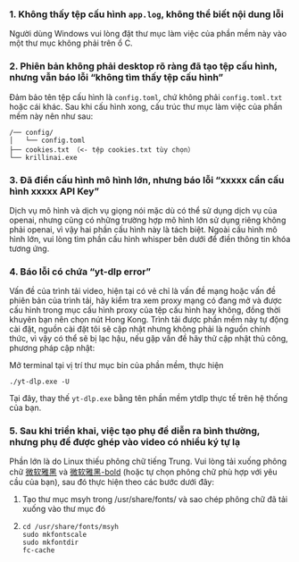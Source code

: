 ### 1. Không thấy tệp cấu hình `app.log`, không thể biết nội dung lỗi
Người dùng Windows vui lòng đặt thư mục làm việc của phần mềm này vào một thư mục không phải trên ổ C.

### 2. Phiên bản không phải desktop rõ ràng đã tạo tệp cấu hình, nhưng vẫn báo lỗi “không tìm thấy tệp cấu hình”
Đảm bảo tên tệp cấu hình là `config.toml`, chứ không phải `config.toml.txt` hoặc cái khác.
Sau khi cấu hình xong, cấu trúc thư mục làm việc của phần mềm này nên như sau:
```
/── config/
│   └── config.toml
├── cookies.txt （<- tệp cookies.txt tùy chọn）
└── krillinai.exe
```

### 3. Đã điền cấu hình mô hình lớn, nhưng báo lỗi “xxxxx cần cấu hình xxxxx API Key”
Dịch vụ mô hình và dịch vụ giọng nói mặc dù có thể sử dụng dịch vụ của openai, nhưng cũng có những trường hợp mô hình lớn sử dụng riêng không phải openai, vì vậy hai phần cấu hình này là tách biệt. Ngoài cấu hình mô hình lớn, vui lòng tìm phần cấu hình whisper bên dưới để điền thông tin khóa tương ứng.

### 4. Báo lỗi có chứa “yt-dlp error”
Vấn đề của trình tải video, hiện tại có vẻ chỉ là vấn đề mạng hoặc vấn đề phiên bản của trình tải, hãy kiểm tra xem proxy mạng có đang mở và được cấu hình trong mục cấu hình proxy của tệp cấu hình hay không, đồng thời khuyên bạn nên chọn nút Hong Kong. Trình tải được phần mềm này tự động cài đặt, nguồn cài đặt tôi sẽ cập nhật nhưng không phải là nguồn chính thức, vì vậy có thể sẽ bị lạc hậu, nếu gặp vấn đề hãy thử cập nhật thủ công, phương pháp cập nhật:

Mở terminal tại vị trí thư mục bin của phần mềm, thực hiện
```
./yt-dlp.exe -U
```
Tại đây, thay thế `yt-dlp.exe` bằng tên phần mềm ytdlp thực tế trên hệ thống của bạn.

### 5. Sau khi triển khai, việc tạo phụ đề diễn ra bình thường, nhưng phụ đề được ghép vào video có nhiều ký tự lạ
Phần lớn là do Linux thiếu phông chữ tiếng Trung. Vui lòng tải xuống phông chữ [微软雅黑](https://modelscope.cn/models/Maranello/KrillinAI_dependency_cn/resolve/master/%E5%AD%97%E4%BD%93/msyh.ttc) và [微软雅黑-bold](https://modelscope.cn/models/Maranello/KrillinAI_dependency_cn/resolve/master/%E5%AD%97%E4%BD%93/msyhbd.ttc) (hoặc tự chọn phông chữ phù hợp với yêu cầu của bạn), sau đó thực hiện theo các bước dưới đây:
1. Tạo thư mục msyh trong /usr/share/fonts/ và sao chép phông chữ đã tải xuống vào thư mục đó
2. 
    ```
    cd /usr/share/fonts/msyh
    sudo mkfontscale
    sudo mkfontdir
    fc-cache
    ```